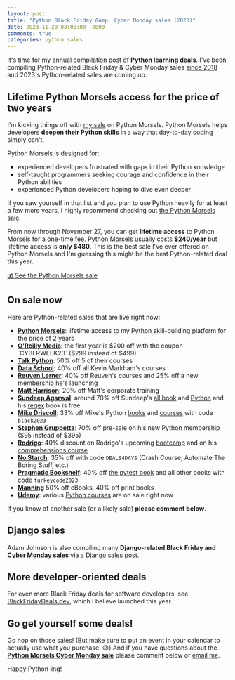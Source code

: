 ```yaml
---
layout: post
title: "Python Black Friday &amp; Cyber Monday sales (2023)"
date: 2023-11-20 08:00:00 -0800
comments: true
categories: python sales
---
```


It's time for my annual compilation post of **Python learning deals**.
I've been compiling Python-related Black Friday & Cyber Monday sales [since 2018](https://treyhunner.com/blog/categories/sales/) and 2023's Python-related sales are coming up.


## Lifetime Python Morsels access for the price of two years

I'm kicking things off with [my sale][python morsels] on Python Morsels.
Python Morsels helps developers **deepen their Python skills** in a way that day-to-day coding simply can't.

Python Morsels is designed for:

- experienced developers frustrated with gaps in their Python knowledge
- self-taught programmers seeking courage and confidence in their Python abilities
- experienced Python developers hoping to dive even deeper

If you saw yourself in that list and you plan to use Python heavily for at least a few more years, I highly recommend checking out [the Python Morsels sale][python morsels].

From now through November 27, you can get **lifetime access** to Python Morsels for a one-time fee.
Python Morsels usually costs **$240/year** but lifetime access is **only $480**.
This is the best sale I've ever offered on Python Morsels and I'm guessing this might be the best Python-related deal this year.

<a href="https://pythonmorsels.com/lifetime-access-sale/" class="subscribe-btn form-big">💰 See the Python Morsels sale</a>


## On sale now

Here are Python-related sales that are live right now:

- **[Python Morsels][]**: lifetime access to my Python skill-building platform for the price of 2 years
- **[O'Reilly Media][oreilly]**: the first year is $200 off with the coupon `CYBERWEEK23` ($299 instead of $499)
- **[Talk Python][]**: 50% off 5 of their courses
- **[Data School][]**: 40% off all Kevin Markham's courses
- **[Reuven Lerner][reuven]**: 40% off Reuven's courses and 25% off a new membership he's launching
- **[Matt Harrison][]**: 20% off Matt's corporate training
- **[Sundeep Agarwal][sundeep]**: around 70% off Sundeep's [all book][all book bundle] and [Python][python bundle] and his [regex][] book is free
- **[Mike Driscoll][driscoll]**: 33% off Mike's Python [books][mike books] and [courses][mike courses] with code `black2023`
- **[Stephen Gruppetta][]**: 70% off pre-sale on his new Python membership ($95 instead of $395)
- **[Rodrigo][]**: 40% discount on Rodrigo's upcoming [bootcamp][] and on his [comprehensions course][]
- **[No Starch][]**: 35% off with code `DEALS4DAYS` (Crash Course, Automate The Boring Stuff, etc.)
- **[Pragmatic Bookshelf][]**: 40% off [the pytest book][] and all other books with code `turkeycode2023`
- **[Manning][]** 50% off eBooks, 40% off print books
- **[Udemy][]**: various [Python courses][udemy courses] are on sale right now

If you know of another sale (or a likely sale) **please comment below**.


## Django sales

Adam Johnson is also compiling many **Django-related Black Friday and Cyber Monday sales** via a [Django sales post][adam post].


## More developer-oriented deals

For even more Black Friday deals for software developers, see [BlackFridayDeals.dev](https://blackfridaydeals.dev), which I believe launched this year.


## Go get yourself some deals!

Go hop on those sales! (But make sure to put an event in your calendar to actually use what you purchase. 😉)
And if you have questions about the [**Python Morsels Cyber Monday sale**][python morsels] please comment below or [email me][].

Happy Python-ing!


[python morsels]: https://www.pythonmorsels.com/lifetime-access-sale/
[adam post]: https://adamj.eu/tech/2023/11/20/django-black-friday-deals-2023/
[data school]: https://courses.dataschool.io/black-friday
[reuven]: https://lernerpython.com/bfcm-2023/
[metasnake]: https://store.metasnake.com
[driscoll]: https://www.blog.pythonlibrary.org
[mike books]: https://driscollis.gumroad.com/
[mike courses]: https://www.teachmepython.com/
[rodrigo]: https://mathspp.gumroad.com/
[bootcamp]: https://mathspp.gumroad.com/l/pythonbootcamp?code=bootcampbf23
[comprehensions course]: https://mathspp.gumroad.com/l/comprehending-comprehensions?code=presale
[sundeep]: https://learnbyexample.gumroad.com
[all book bundle]: https://learnbyexample.gumroad.com/l/all-books/FestiveOffer
[python bundle]: https://learnbyexample.gumroad.com/l/python-bundle/FestiveOffer
[regex]: https://learnbyexample.gumroad.com/l/py_regex/FestiveOffer
[pragmatic bookshelf]: https://pragprog.com/
[manning]: https://www.manning.com/catalog#section-50
[the pytest book]: https://pragprog.com/titles/bopytest2/python-testing-with-pytest-second-edition/
[Stephen Gruppetta]: https://thepythoncodingplace.com/membership/
[talk python]: http://talkpython.fm/black-friday
[email me]: mailto:he&#108;p&#64;&#112;%7&#57;th%6Fnmo&#114;s%6&#53;ls&#46;&#99;&#111;m
[no starch]: https://nostarch.com/catalog/python
[udemy]: https://udemy.com
[udemy courses]: https://www.udemy.com/topic/python/
[oreilly]: https://learning.oreilly.com/signup/?promotion_code=CYBERWEEK23
[matt harrison]: https://www.linkedin.com/feed/update/urn:li:activity:7133217889460883456/
